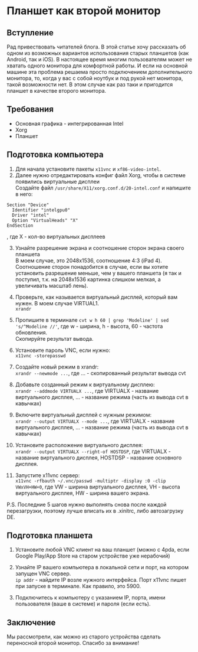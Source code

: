 # Планшет как второй монитор

## Вступление
Рад привествовать читателей блога. В этой статье хочу рассказать об одном из возможных вариантов использования 
старых планшетов (как Android, так и iOS). В настоящее время многим пользователям может не хватать одного
монитора для комфортной работы. И если на основной машине эта проблема решаема просто подключением
дополнительного монитора, то, когда у вас с собой ноутбук и под рукой нет монитора, такой возможности нет.
В этом случае как раз таки и пригодится планшет в качестве второго монитора.


## Требования
<ul>
  <li>Основная графика - интегрированная Intel</li>
  <li>Xorg</li>
  <li>Планшет</li>
</ul>


## Подготовка компьютера
1. Для начала установите пакеты `x11vnc` и `xf86-video-intel`.<br>
2. Далее нужно отредактировать конфиг файл Xorg, чтобы в системе появились виртуальные дисплеи <br>
Создайте файл `/usr/share/X11/xorg.conf.d/20-intel.conf` и напишите в него:<br>
```
Section "Device"
  Identifier "intelgpu0"
  Driver "intel"
  Option "VirtualHeads" "X"
EndSection
```
, где X - кол-во виртуальных дисплеев

3. Узнайте разрешение экрана и соотношение сторон экрана своего планшета<br>
В моем случае, это 2048x1536, соотношение 4:3 (iPad 4). Соотношение сторон понадобится в случае, если вы хотите установить разрешение меньше, чем у вашего планшета (я так и поступил, т.к. на 2048x1536 картинка слишком мелкая, а увеличивать масштаб лень).

4. Проверьте, как называется виртуальный дисплей, который вам нужен. В моем случае VIRTUAL1.<br>
`xrandr`

5. Пропишите в терминале `cvt w h 60 | grep 'Modeline' | sed 's/^Modeline //'`, где w - ширина, h - высота, 60 - частота обновления.<br>
Скопируйте результат вывода.

6. Установите пароль VNC, если нужно: <br>
`x11vnc -storepasswd`

7. Создайте новый режим в xrandr: <br>
`xrandr --newmode ...`, где ... - скопированный результат вывода cvt

8. Добавьте созданный режим к виртуальному дисплею: <br>
`xrandr --addmode VIRTUALX ...`, где VIRTUALX - название виртуального дисплея, ... - название режима (часть из вывода cvt в кавычках) <br>

9. Включите виртуальный дисплей с нужным режимом: <br>
`xrandr --output VIRTUALX --mode ...`, где VIRTUALX - название виртуального дисплея, ... - название режима (часть из вывода cvt в кавычках) <br>

10. Установите расположение виртуального дисплея: <br>
`xrandr --output VIRTUALX --right-of HOSTDSP`, где VIRTUALX - название виртуального дисплея, HOSTDSP - название основного дисплея.

11. Запустите x11vnc сервер: <br>
`x11vnc -rfbauth ~/.vnc/passwd -multiptr -display :0 -clip VWxVH+HW+0`, где VW - ширина виртуального дисплея, VH - высота виртуального дисплея, HW - ширина вашего экрана.

P.S. Последние 5 шагов нужно выполнять снова после каждой перезагрузки, поэтому лучше вписать их в .xinitrc, либо автозагрузку DE.


## Подготовка планшета
1. Установите любой VNC клиент на ваш планшет (можно с 4pda, если Google Play/App Store на старом устройстве уже нерабочий)

2. Узнайте IP вашего компьютера в локальной сети и порт, на котором запущен VNC сервер.<br>
`ip addr` - найдите IP возле нужного интерфейса. Порт x11vnc пишет при запуске в терминале. Как правило, это 5900.

3. Подключитесь к компьютеру с указанием IP, порта, имени пользователя (ваше в системе) и пароля (если есть).


## Заключение
Мы рассмотрели, как можно из старого устройства сделать переносной второй монитор. Спасибо за внимание!
